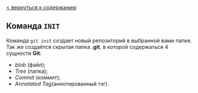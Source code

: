 [< вернуться к содержанию](./readme.md)

## Команда `INIT`

Команда `git init` создает новый репозиторий в выбранной вами папке. Так же создаётся скрытая папка **.git**, в которой содержаться 4 сущности **Git**:

- _blob_ (файл);
- _Tree_ (папка);
- _Commit_ (коммит);
- _Annotated Tag_(аннотированный тэг).

